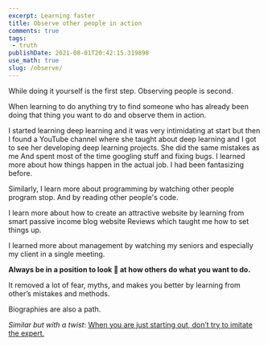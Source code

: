 ```yaml
---
excerpt: Learning faster
title: Observe other people in action
comments: true
tags:
 - truth
publishDate: 2021-08-01T20:42:15.319898
use_math: true
slug: /observe/
---
```


While doing it yourself is the first step. Observing people is second.

When learning to do anything try to find someone who has already been doing that thing you want to do and observe them in action.

I started learning deep learning and it was very intimidating at start but then I found a YouTube channel where she taught about deep learning and I got to see her developing deep learning projects. She did the same mistakes as me And spent most of the time googling stuff and fixing bugs. I learned more about how things happen in the actual job. I had been fantasizing before.

Similarly, I learn more about programming by watching other people program stop. And by reading other people's code.

I learn more about how to create an attractive website by learning from smart passive income blog website Reviews which taught me how to set things up.

I learned more about management by watching my seniors and especially my client in a single meeting.

**Always be in a position to look 👀 at how others do what you want to do.**

It removed a lot of fear, myths, and makes you better by learning from other’s mistakes and methods.

Biographies are also a path.

*Similar but with a twist*: [When you are just starting out, don’t try to imitate the expert.](/life-blog/imitating_experts/)